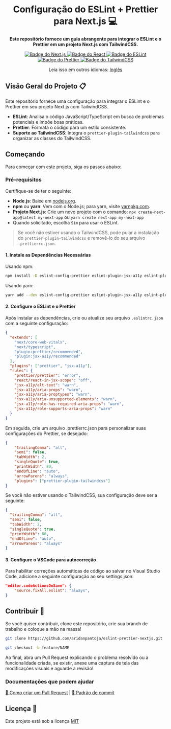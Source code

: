 <h1 align="center">Configuração do ESLint + Prettier para Next.js 💻</h1> 

<p align="center">
    <b>Este repositório fornece um guia abrangente para integrar o ESLint e o Prettier em um projeto Next.js com TailwindCSS.</b>
</p>

<p align="center">
  <a href="https://nextjs.org/" target="_blank">
    <img src="https://img.shields.io/badge/Next.js-000000?style=for-the-badge&logo=next.js" alt="Badge do Next.js">
  </a>
  <a href="https://reactjs.org/" target="_blank">
    <img src="https://img.shields.io/badge/React-005CFE?style=for-the-badge&logo=react" alt="Badge do React">
  </a>
  <a href="https://eslint.org/" target="_blank">
    <img src="https://img.shields.io/badge/ESLint-4B32C3?style=for-the-badge&logo=eslint" alt="Badge do ESLint">
  </a>
  <a href="https://prettier.io/" target="_blank">
    <img src="https://img.shields.io/badge/Prettier-182025?style=for-the-badge&logo=prettier" alt="Badge do Prettier">
  </a>
  <a href="https://tailwindcss.com/" target="_blank">
    <img src="https://img.shields.io/badge/TailwindCSS-ffffff?style=for-the-badge&logo=tailwindcss" alt="Badge do TailwindCSS">
  </a>
</p>

<p align="center">
  Leia isso em outros idiomas: <a href="./../README.md">Inglês</a>
</p>


<h2 id="project-overview">Visão Geral do Projeto 📋</h2>

Este repositório fornece uma configuração para integrar o ESLint e o Prettier em seu projeto Next.js com TailwindCSS.

- **ESLint**: Analisa o código JavaScript/TypeScript em busca de problemas potenciais e impõe boas práticas.
- **Prettier**: Formata o código para um estilo consistente.
- **Suporte ao TailwindCSS**: Integra o `prettier-plugin-tailwindcss` para organizar as classes do TailwindCSS.

<h2 id="getting-started">Começando</h2>

Para começar com este projeto, siga os passos abaixo:

### Pré-requisitos

Certifique-se de ter o seguinte:

- **Node.js**: Baixe em [nodejs.org](https://nodejs.org/).
- **npm** ou **yarn**: Vem com o Node.js; para yarn, visite [yarnpkg.com](https://yarnpkg.com/).
- **Projeto Next.js**: Crie um novo projeto com o comando: `npx create-next-app@latest my-next-app` ou `yarn create next-app my-next-app`
- Quando solicitado, escolha `Sim` para usar o ESLint.

> Se você não estiver usando o TailwindCSS, pode pular a instalação do `prettier-plugin-tailwindcss` e removê-lo do seu arquivo `.prettierrc.json`.

#### 1. Instale as Dependências Necessárias

Usando npm:
```bash
npm install -D eslint-config-prettier eslint-plugin-jsx-a11y eslint-plugin-prettier prettier-plugin-tailwindcss
```
Usando yarn:
```bash
yarn add --dev eslint-config-prettier eslint-plugin-jsx-a11y eslint-plugin-prettier prettier-plugin-tailwindcss
```

#### 2. Configure o ESLint e o Prettier

Após instalar as dependências, crie ou atualize seu arquivo `.eslintrc.json` com a seguinte configuração:

```json
{
  "extends": [
    "next/core-web-vitals",
    "next/typescript",
    "plugin:prettier/recommended",
    "plugin:jsx-a11y/recommended"
  ],
  "plugins": ["prettier", "jsx-a11y"],
  "rules": {
    "prettier/prettier": "error",
    "react/react-in-jsx-scope": "off",
    "jsx-a11y/alt-text": "warn",
    "jsx-a11y/aria-props": "warn",
    "jsx-a11y/aria-proptypes": "warn",
    "jsx-a11y/aria-unsupported-elements": "warn",
    "jsx-a11y/role-has-required-aria-props": "warn",
    "jsx-a11y/role-supports-aria-props": "warn"
  }
}
```

Em seguida, crie um arquivo .prettierrc.json para personalizar suas configurações do Prettier, se desejado:

```json
{
    "trailingComma": "all",
    "semi": false,
    "tabWidth": 2,
    "singleQuote": true,
    "printWidth": 80,
    "endOfLine": "auto",
    "arrowParens": "always",
    "plugins": ["prettier-plugin-tailwindcss"]
}
```

Se você não estiver usando o TailwindCSS, sua configuração deve ser a seguinte:

```json
{
  "trailingComma": "all",
  "semi": false,
  "tabWidth": 2,
  "singleQuote": true,
  "printWidth": 80,
  "endOfLine": "auto",
  "arrowParens": "always"
}
```

#### 3. Configure o VSCode para autocorreção

Para habilitar correções automáticas de código ao salvar no Visual Studio Code, adicione a seguinte configuração ao seu settings.json:

```json
"editor.codeActionsOnSave": {
    "source.fixAll.eslint": "always",
}
```

<h2 id="contribute">Contribuir 🚀</h2>

Se você quiser contribuir, clone este repositório, crie sua branch de trabalho e coloque a mão na massa!

```bash
git clone https://github.com/aridanpantoja/eslint-prettier-nextjs.git
```
```bash
git checkout -b feature/NAME
```

Ao final, abra um Pull Request explicando o problema resolvido ou a funcionalidade criada, se existir, anexe uma captura de tela das modificações visuais e aguarde a revisão!

### Documentações que podem ajudar

[📝 Como criar um Pull Request](https://www.atlassian.com/br/git/tutorials/making-a-pull-request) |
[💾 Padrão de commit](https://gist.github.com/joshbuchea/6f47e86d2510bce28f8e7f42ae84c716)

<h2 id="license">Licença 📃 </h2>

Este projeto está sob a licença [MIT](./LICENSE)